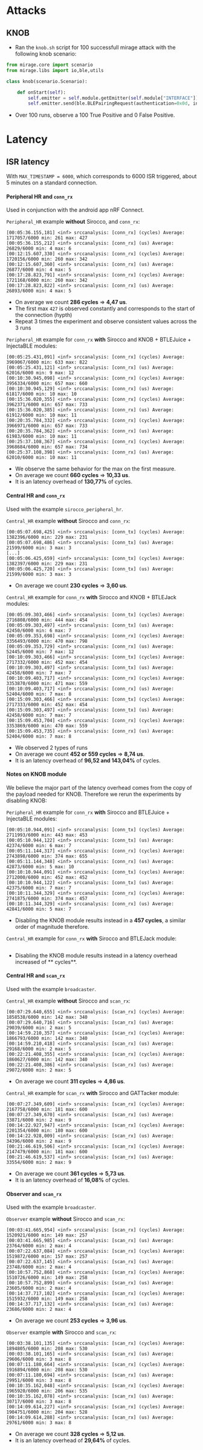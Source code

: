 
# Attacks

## KNOB

- Ran the `knob.sh` script for 100 successfull mirage attack with the following knob scenario:

```python
from mirage.core import scenario
from mirage.libs import io,ble,utils

class knob(scenario.Scenario):

    def onStart(self):
        self.emitter = self.module.getEmitter(self.module["INTERFACE"])
        self.emitter.send(ble.BLEPairingRequest(authentication=0x0d, inputOutputCapability=0x4, initiatorKeyDistribution=0x7, responderKeyDistribution=0x7, maxKeySize=8))
```

- Over 100 runs, observe a 100 True Positive and 0 False Positive.

# Latency

## ISR latency

With `MAX_TIMESTAMP = 6000`, which corresponds to 6000 ISR triggered, about 5 minutes on a standard connection.

#### Peripheral HR and `conn_rx`

Used in conjunction with the android app nRF Connect.

`Peripheral_HR` example **without** Sirocco, and `conn_rx`:
```
[00:05:36.155,181] <inf> srccanalysis: [conn_rx] (cycles) Average: 1717057/6000 min: 261 max: 427
[00:05:36.155,212] <inf> srccanalysis: [conn_rx] (us) Average: 26829/6000 min: 4 max: 6
[00:12:15.607,330] <inf> srccanalysis: [conn_rx] (cycles) Average: 1720156/6000 min: 260 max: 342
[00:12:15.607,360] <inf> srccanalysis: [conn_rx] (us) Average: 26877/6000 min: 4 max: 5
[00:17:28.823,791] <inf> srccanalysis: [conn_rx] (cycles) Average: 1721168/6000 min: 260 max: 342
[00:17:28.823,822] <inf> srccanalysis: [conn_rx] (us) Average: 26893/6000 min: 4 max: 5
```
- On average we count **286 cycles** => **4,47 us**.
- The first max `427` is observed constantly and corresponds to the start of the connection (hypth)
- Repeat 3 times the experiment and observe consistent values across the 3 runs

`Peripheral_HR` example for `conn_rx` **with** Sirocco and KNOB + BTLEJuice + InjectaBLE modules:
```
[00:05:25.431,091] <inf> srccanalysis: [conn_rx] (cycles) Average: 3969067/6000 min: 633 max: 822
[00:05:25.431,121] <inf> srccanalysis: [conn_rx] (us) Average: 62016/6000 min: 9 max: 12
[00:10:30.945,098] <inf> srccanalysis: [conn_rx] (cycles) Average: 3956334/6000 min: 657 max: 660
[00:10:30.945,129] <inf> srccanalysis: [conn_rx] (us) Average: 61817/6000 min: 10 max: 10
[00:15:36.020,355] <inf> srccanalysis: [conn_rx] (cycles) Average: 3962371/6000 min: 657 max: 733
[00:15:36.020,385] <inf> srccanalysis: [conn_rx] (us) Average: 61912/6000 min: 10 max: 11
[00:20:35.784,332] <inf> srccanalysis: [conn_rx] (cycles) Average: 3966971/6000 min: 657 max: 733
[00:20:35.784,362] <inf> srccanalysis: [conn_rx] (us) Average: 61983/6000 min: 10 max: 11
[00:25:37.108,367] <inf> srccanalysis: [conn_rx] (cycles) Average: 3968684/6000 min: 657 max: 734
[00:25:37.108,398] <inf> srccanalysis: [conn_rx] (us) Average: 62010/6000 min: 10 max: 11
```
- We observe the same behavior for the max on the first measure.
- On average we count **660 cycles** => **10,33 us**.
- It is an latency overhead of **130,77%** of cycles.

#### Central HR and `conn_rx`

Used with the example `sirocco_peripheral_hr`.

`Central_HR` example **without** Sirocco and `conn_rx`:
```
[00:05:07.698,425] <inf> srccanalysis: [conn_tx] (cycles) Average: 1382396/6000 min: 229 max: 231
[00:05:07.698,486] <inf> srccanalysis: [conn_tx] (us) Average: 21599/6000 min: 3 max: 3
[...]
[00:05:06.425,659] <inf> srccanalysis: [conn_tx] (cycles) Average: 1382397/6000 min: 229 max: 231
[00:05:06.425,720] <inf> srccanalysis: [conn_tx] (us) Average: 21599/6000 min: 3 max: 3
```
- On average we count **230 cycles** => **3,60 us**.

`Central_HR` example for `conn_rx` **with** Sirocco and KNOB + BTLEJack modules:
```
[00:05:09.303,466] <inf> srccanalysis: [conn_tx] (cycles) Average: 2716808/6000 min: 444 max: 454
[00:05:09.303,497] <inf> srccanalysis: [conn_tx] (us) Average: 42450/6000 min: 6 max: 7
[00:05:09.353,698] <inf> srccanalysis: [conn_rx] (cycles) Average: 3356493/6000 min: 470 max: 798
[00:05:09.353,729] <inf> srccanalysis: [conn_rx] (us) Average: 52445/6000 min: 7 max: 12
[00:10:09.303,466] <inf> srccanalysis: [conn_tx] (cycles) Average: 2717332/6000 min: 452 max: 454
[00:10:09.303,497] <inf> srccanalysis: [conn_tx] (us) Average: 42458/6000 min: 7 max: 7
[00:10:09.403,717] <inf> srccanalysis: [conn_rx] (cycles) Average: 3353870/6000 min: 471 max: 559
[00:10:09.403,717] <inf> srccanalysis: [conn_rx] (us) Average: 52404/6000 min: 7 max: 8
[00:15:09.303,466] <inf> srccanalysis: [conn_tx] (cycles) Average: 2717333/6000 min: 452 max: 454
[00:15:09.303,497] <inf> srccanalysis: [conn_tx] (us) Average: 42458/6000 min: 7 max: 7
[00:15:09.453,704] <inf> srccanalysis: [conn_rx] (cycles) Average: 3353869/6000 min: 470 max: 559
[00:15:09.453,735] <inf> srccanalysis: [conn_rx] (us) Average: 52404/6000 min: 7 max: 8
```
- We observed 2 types of runs
- On average we count **452 or 559 cycles** => **8,74 us**.
- It is an latency overhead of **96,52 and 143,04%** of cycles.

#### Notes on KNOB module

We believe the major part of the latency overhead comes from the copy of the payload needed for KNOB.
Therefore we rerun the experiments by disabling KNOB:

`Peripheral_HR` example for `conn_rx` **with** Sirocco and BTLEJuice + InjectaBLE modules:
```
[00:05:10.944,091] <inf> srccanalysis: [conn_tx] (cycles) Average: 2711993/6000 min: 443 max: 453
[00:05:10.944,122] <inf> srccanalysis: [conn_tx] (us) Average: 42374/6000 min: 6 max: 7
[00:05:11.144,317] <inf> srccanalysis: [conn_rx] (cycles) Average: 2743898/6000 min: 374 max: 655
[00:05:11.144,348] <inf> srccanalysis: [conn_rx] (us) Average: 42873/6000 min: 5 max: 10
[00:10:10.944,091] <inf> srccanalysis: [conn_tx] (cycles) Average: 2712000/6000 min: 452 max: 452
[00:10:10.944,122] <inf> srccanalysis: [conn_tx] (us) Average: 42375/6000 min: 7 max: 7
[00:10:11.344,329] <inf> srccanalysis: [conn_rx] (cycles) Average: 2741875/6000 min: 374 max: 457
[00:10:11.344,329] <inf> srccanalysis: [conn_rx] (us) Average: 42841/6000 min: 5 max: 7
```
- Disabling the KNOB module results instead in a **457 cycles**, a similar order of magnitude therefore.

`Central_HR` example for `conn_rx` **with** Sirocco and BTLEJack module:
```
```
- Disabling the KNOB module results instead in a latency overhead increased of ** cycles**.

#### Central HR and `scan_rx`

Used with the example `broadcaster`.

`Central_HR` example **without** Sirocco and `scan_rx`:
```
[00:07:29.640,655] <inf> srccanalysis: [scan_rx] (cycles) Average: 1858538/6000 min: 142 max: 340
[00:07:29.640,716] <inf> srccanalysis: [scan_rx] (us) Average: 29039/6000 min: 2 max: 5
[00:14:59.210,357] <inf> srccanalysis: [scan_rx] (cycles) Average: 1866793/6000 min: 142 max: 340
[00:14:59.210,418] <inf> srccanalysis: [scan_rx] (us) Average: 29168/6000 min: 2 max: 5
[00:22:21.408,355] <inf> srccanalysis: [scan_rx] (cycles) Average: 1860627/6000 min: 142 max: 340
[00:22:21.408,386] <inf> srccanalysis: [scan_rx] (us) Average: 29072/6000 min: 2 max: 5
```
- On average we count **311 cycles** => **4,86 us**.

`Central_HR` example for `scan_rx` **with** Sirocco and GATTacker module:
```
[00:07:27.349,609] <inf> srccanalysis: [scan_rx] (cycles) Average: 2167758/6000 min: 181 max: 600
[00:07:27.349,670] <inf> srccanalysis: [scan_rx] (us) Average: 33871/6000 min: 2 max: 9
[00:14:22.927,947] <inf> srccanalysis: [scan_rx] (cycles) Average: 2201354/6000 min: 180 max: 600
[00:14:22.928,009] <inf> srccanalysis: [scan_rx] (us) Average: 34396/6000 min: 2 max: 9
[00:21:46.619,506] <inf> srccanalysis: [scan_rx] (cycles) Average: 2147479/6000 min: 181 max: 600
[00:21:46.619,537] <inf> srccanalysis: [scan_rx] (us) Average: 33554/6000 min: 2 max: 9
```
- On average we count **361 cycles** => **5,73 us**.
- It is an latency overhead of **16,08%** of cycles.


#### Observer and `scan_rx`

Used with the example `broadcaster`.

`Observer` example **without** Sirocco and `scan_rx`:
```
[00:03:41.665,954] <inf> srccanalysis: [scan_rx] (cycles) Average: 1520921/6000 min: 149 max: 257
[00:03:41.665,985] <inf> srccanalysis: [scan_rx] (us) Average: 23764/6000 min: 2 max: 4
[00:07:22.637,084] <inf> srccanalysis: [scan_rx] (cycles) Average: 1519872/6000 min: 157 max: 257
[00:07:22.637,145] <inf> srccanalysis: [scan_rx] (us) Average: 23748/6000 min: 2 max: 4
[00:10:57.752,868] <inf> srccanalysis: [scan_rx] (cycles) Average: 1510726/6000 min: 149 max: 258
[00:10:57.752,899] <inf> srccanalysis: [scan_rx] (us) Average: 23605/6000 min: 2 max: 4
[00:14:37.717,102] <inf> srccanalysis: [scan_rx] (cycles) Average: 1515932/6000 min: 149 max: 258
[00:14:37.717,132] <inf> srccanalysis: [scan_rx] (us) Average: 23686/6000 min: 2 max: 4
```
- On average we count **253 cycles** => **3,96 us**.

`Observer` example **with** Sirocco and `scan_rx`:
```
[00:03:38.101,135] <inf> srccanalysis: [scan_rx] (cycles) Average: 1894805/6000 min: 208 max: 530
[00:03:38.101,165] <inf> srccanalysis: [scan_rx] (us) Average: 29606/6000 min: 3 max: 8
[00:07:11.180,664] <inf> srccanalysis: [scan_rx] (cycles) Average: 1916894/6000 min: 208 max: 530
[00:07:11.180,694] <inf> srccanalysis: [scan_rx] (us) Average: 29951/6000 min: 3 max: 8
[00:10:35.162,048] <inf> srccanalysis: [scan_rx] (cycles) Average: 1965920/6000 min: 206 max: 535
[00:10:35.162,078] <inf> srccanalysis: [scan_rx] (us) Average: 30717/6000 min: 3 max: 8
[00:14:09.614,227] <inf> srccanalysis: [scan_rx] (cycles) Average: 1904751/6000 min: 204 max: 528
[00:14:09.614,288] <inf> srccanalysis: [scan_rx] (us) Average: 29761/6000 min: 3 max: 8
```
- On average we count **328 cycles** => **5,12 us**.
- It is an latency overhead of **29,64%** of cycles.




